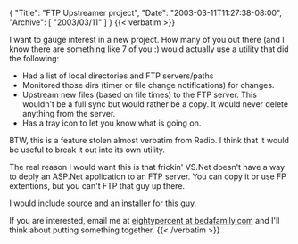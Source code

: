 {
  "Title": "FTP Upstreamer project",
  "Date": "2003-03-11T11:27:38-08:00",
  "Archive": [
    "2003/03/11"
  ]
}
{{< verbatim >}}
<P>I want to gauge interest in a new project.  How many of you out there (and I know there are something like 7 of you :) would actually use a utility that did the following:
<ul><li>Had a list of local directories and FTP servers/paths
<li>Monitored those dirs (timer or file change notifications) for changes.
<li>Upstream new files (based on file times) to the FTP server.  This wouldn't be a full sync but would rather be a copy.  It would never delete anything from the server.
<li>Has a tray icon to let you know what is going on.
</ul>

<P>BTW, this is a feature stolen almost verbatim from Radio.  I think that it would be useful to break it out into its own utility.

<P>The real reason I would want this is that frickin' VS.Net doesn't have a way to deply an ASP.Net application to an FTP server.  You can copy it or use FP extentions, but you can't FTP that guy up there.

<P>I would include source and an installer for this guy.
<P>If you are interested, email me at <a href="mailto:eightypercent at bedafamily.com">eightypercent at bedafamily.com</a> and I'll think about putting something together.
{{< /verbatim >}}
